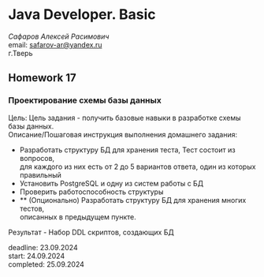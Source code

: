# Java Developer. Basic

_Сафаров Алексей Расимович_  
email: <safarov-ar@yandex.ru>  
г.Тверь

## Homework 17
### Проектирование схемы базы данных

Цель:
    Цель задания - получить базовые навыки в разработке схемы базы данных.  
Описание/Пошаговая инструкция выполнения домашнего задания:  
  - Разработать структуру БД для хранения теста, Тест состоит из вопросов,  
     для каждого из них есть от 2 до 5 вариантов ответа, один из которых  
     правильный
  - Установить PostgreSQL и одну из систем работы с БД
  - Проверить работоспособность структуры
  - ** (Опционально) Разработать структуру БД для хранения многих тестов,  
   описанных в предыдущем пункте.  

Результат - Набор DDL скриптов, создающих БД

deadline: 23.09.2024   
start: 24.09.2024  
completed: 25.09.2024  
